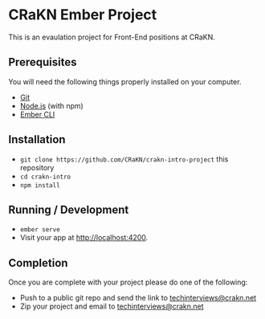 # CRaKN Ember Project

This is an evaulation project for Front-End positions at CRaKN.

## Prerequisites

You will need the following things properly installed on your computer.

* [Git](https://git-scm.com/)
* [Node.js](https://nodejs.org/) (with npm)
* [Ember CLI](https://ember-cli.com/)

## Installation

* `git clone https://github.com/CRaKN/crakn-intro-project` this repository
* `cd crakn-intro`
* `npm install`

## Running / Development

* `ember serve`
* Visit your app at [http://localhost:4200](http://localhost:4200).

## Completion

Once you are complete with your project please do one of the following:

* Push to a public git repo and send the link to [techinterviews@crakn.net](mailto:techinterviews@crakn.net)
* Zip your project and email to [techinterviews@crakn.net](mailto:techinterviews@crakn.net)
